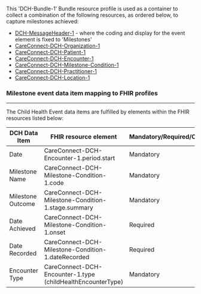This 'DCH-Bundle-1' Bundle resource profile is used as a container to collect a combination of the following resources, as ordered below, to capture milestones achieved:

- [DCH-MessageHeader-1] - where the coding and display for the event element is fixed to 'Milestones'
- [CareConnect-DCH-Organization-1]
- [CareConnect-DCH-Patient-1]
- [CareConnect-DCH-Encounter-1]
- [CareConnect-DCH-Milestone-Condition-1]
- [CareConnect-DCH-Practitioner-1]
- [CareConnect-DCH-Location-1]
                                                                                                   
### Milestone event data item mapping to FHIR profiles ###
----------
The Child Health Event data items are fulfilled by elements within the FHIR resources listed below:

| DCH Data Item     | FHIR resource element                                       | Mandatory/Required/Optional |
|-------------------|-------------------------------------------------------------|-----------------------------|
| Date              | CareConnect-DCH-Encounter-1.period.start                    | Mandatory                   |
| Milestone Name    | CareConnect-DCH-Milestone-Condition-1.code                  | Mandatory                   |
| Milestone Outcome | CareConnect-DCH-Milestone-Condition-1.stage.summary         | Mandatory                   |
| Date Achieved     | CareConnect-DCH-Milestone-Condition-1.onset                 | Required                    |
| Date Recorded     | CareConnect-DCH-Milestone-Condition-1.dateRecorded          | Required                    |
| Encounter Type    | CareConnect-DCH-Encounter-1.type (childHealthEncounterType) | Mandatory                   |

[DCH-MessageHeader-1]:dch-messageheader-1.html
[CareConnect-DCH-Organization-1]:careconnect-dch-organization-1.html
[CareConnect-DCH-Patient-1]:careconnect-dch-patient-1.html
[CareConnect-DCH-Encounter-1]:careconnect-dch-encounter-1.html
[CareConnect-DCH-Practitioner-1]:careconnect-dch-practitioner-1.html
[CareConnect-DCH-Location-1]:careconnect-dch-location-1.html
[CareConnect-DCH-Milestone-Condition-1]:careconnect-dch-milestone-condition-1.html
